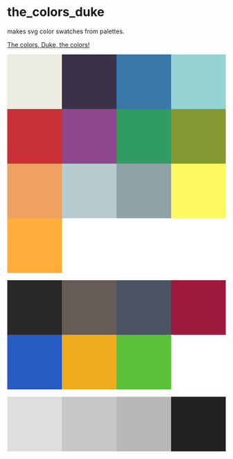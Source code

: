 # the_colors_duke

makes svg color swatches from palettes.

[The colors, Duke, the colors!](https://www.youtube.com/watch?v=iavURrznqjQ)

![cards colors](/palettes/cards.svg)

![megaloot colors](/palettes/megaloot.svg)

![verona colors](/palettes/verona.svg)
